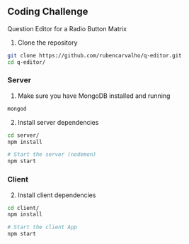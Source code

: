 ## Coding Challenge

Question Editor for a Radio Button Matrix

1. Clone the repository

```bash
git clone https://github.com/rubencarvalho/q-editor.git
cd q-editor/
```

### Server

1. Make sure you have MongoDB installed and running

```bash
mongod
```

2. Install server dependencies

```bash
cd server/
npm install

# Start the server (nodemon)
npm start
```

### Client

2. Install client dependencies

```bash
cd client/
npm install

# Start the client App
npm start
```
